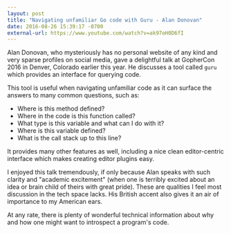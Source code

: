 ```yaml
---
layout: post
title: "Navigating unfamiliar Go code with Guru - Alan Donovan"
date: 2016-08-26 15:39:17 -0700
external-url: https://www.youtube.com/watch?v=ak97oH0D6fI
---
```


Alan Donovan, who mysteriously has no personal website of any kind and very
sparse profiles on social media, gave a delightful talk at GopherCon 2016
in Denver, Colorado earlier this year. He discusses a tool called `guru`
which provides an interface for querying code.

This tool is useful when navigating unfamiliar code as it can surface the
answers to many common questions, such as:

- Where is this method defined?
- Where in the code is this function called?
- What type is this variable and what can I do with it?
- Where is this variable defined?
- What is the call stack up to this line?

It provides many other features as well, including a nice clean
editor-centric interface which makes creating editor plugins easy.

I enjoyed this talk tremendously, if only because Alan speaks with such
clarity and "academic excitement" (when one is terribly excited about an
idea or brain child of theirs with great pride). These are qualities I feel
most discussion in the tech space lacks. His British accent also gives it
an air of importance to my American ears.

At any rate, there is plenty of wonderful technical information about why
and how one might want to introspect a program's code.
